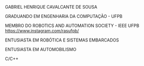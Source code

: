 GABRIEL HENRIQUE CAVALCANTE DE SOUSA

GRADUANDO EM ENGENHARIA DA COMPUTAÇÃO - UFPB

MEMBRO DO ROBOTICS AND AUTOMATION SOCIETY - IEEE UFPB https://www.instagram.com/rasufpb/

ENTUSIASTA EM ROBÓTICA E SISTEMAS EMBARCADOS

ENTUSIASTA EM AUTOMOBILISMO

C/C++
